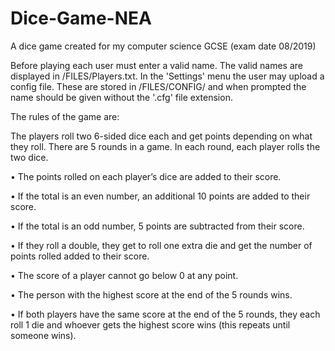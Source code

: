 # Dice-Game-NEA
A dice game created for my computer science GCSE (exam date 08/2019)

Before playing each user must enter a valid name. The valid names are displayed in /FILES/Players.txt.
In the 'Settings' menu the user may upload a config file. These are stored in /FILES/CONFIG/ and when prompted the name should be given without the '.cfg' file extension.

The rules of the game are:

The players roll two 6-sided dice each and get points depending on what they
roll. There are 5 rounds in a game. In each round, each player rolls the two dice.

• The points rolled on each player’s dice are added to their score.

• If the total is an even number, an additional 10 points are added to their score.

• If the total is an odd number, 5 points are subtracted from their score.

• If they roll a double, they get to roll one extra die and get the number of points rolled added to their score.

• The score of a player cannot go below 0 at any point.

• The person with the highest score at the end of the 5 rounds wins.

• If both players have the same score at the end of the 5 rounds, they each roll 1 die and whoever gets the highest score wins (this repeats until someone wins).
